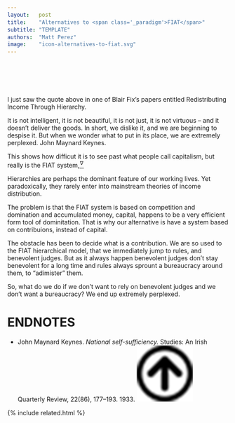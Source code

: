```yaml
---
layout:   post
title:    "Alternatives to <span class='_paradigm'>FIAT</span>"
subtitle: "TEMPLATE"
authors:  "Matt Perez"
image:    "icon-alternatives-to-fiat.svg"
---
```


<div style="display:none;">
 <p><span class="_quotespan">&hellip; when we wonder what to put in its place, we are extremely perplexed.</span></p>
</div>

<h1>&nbsp;</h1>
 <p>I just saw the quote above in one of Blair Fix&rsquo;s papers entitled <span class="_quotespan">Redistributing Income Through Hierarchy</span>.</p>
  <div class="_citation">
   <span class="_quotespan">It is not intelligent, it is not beautiful, it is not just, it is not virtuous &ndash; and it doesn’t deliver the goods. In short, we dislike it, and we are beginning to despise it. But when we wonder what to put in its place, we are extremely perplexed.</span>
   <span id="_signature">John Maynard Keynes.</span>
</div>
  <p>This shows how difficut it is to see past what people call capitalism, but really is the <span class="_paradigm">FIAT</span> system,<a href="#en01"><sup id="bm01">&hairsp;&nabla;&hairsp;</sup></a></p>
   <div class="_citation">
    <span class="_quotespan">Hierarchies are perhaps the dominant feature of our working lives. Yet paradoxically, they rarely enter into mainstream theories of income distribution.</span>
   </div>
 <p>The problem is that the <span class="_paradigm">FIAT</span> system is based on competition and domination and accumulated money, capital, happens to be a very efficient form tool of dominitation. That is why our alternative is have a system based on contribuions, instead of capital.</p>
 <p>The obstacle has been to decide what is a contribution. We are so used to the FIAT hierarchical model, that we immediately jump to rules, and benevolent judges. But as it always happen benevolent judges don&rsquo;t stay benevolent for a long time and rules always sprount a bureaucracy around them, to &ldquo;adimister&rdquo; them.</p>
 <p>So, what do we do if we don&rsquo;t want to rely on benevolent judges and we don&rsquo;t want a bureaucracy? We end up <span class="_quotespan">extremely perplexed.</span></p>
 <p></p>

<h1 class="_section">ENDNOTES</h1>
 <ul>
  <li id="en01">
   <p class="_list-item">
    John Maynard Keynes.
    <em>National self-sufficiency.</em>
    Studies: An Irish Quarterly Review, 22(86), 177–193.
    1933.
    <a class="_uparrow" href="#bm01"><img src="/assets/img/arrow-up-icon.png"></a>
   </p>
  </li>
 </ul>

{% include related.html %}
